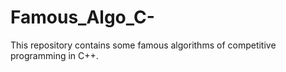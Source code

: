 # Famous_Algo_C-
This repository contains some famous algorithms of competitive programming in C++.  
